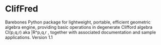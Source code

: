 # ClifFred
Barebones Python package for lightweight, portable, efficient geometric 
algebra engine, providing basic operations in degenerate Clifford algebra 
Cl(p,q,r)  aka  |R^p,q,r , together with associated documentation and 
sample applications.   Version 1.1 
